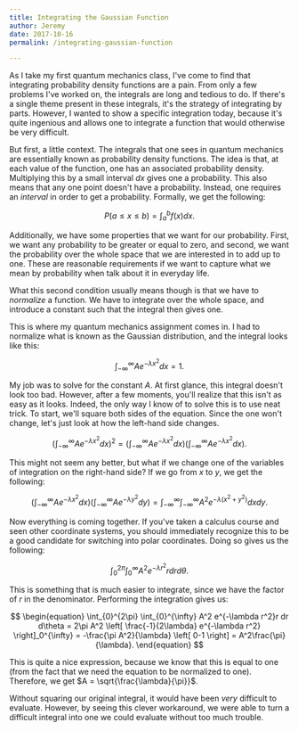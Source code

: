 ```yaml
---
title: Integrating the Gaussian Function
author: Jeremy
date: 2017-10-16
permalink: /integrating-gaussian-function

---
```


As I take my first quantum mechanics class, I've come to find that integrating probability density functions are a pain. From only a few problems I've worked on, the integrals are long and tedious to do. If there's a single theme present in these integrals, it's the strategy of integrating by parts. However, I wanted to show a specific integration today, because it's quite ingenious and allows one to integrate a function that would otherwise be very difficult.

But first, a little context. The integrals that one sees in quantum mechanics are essentially known as probability density functions. The idea is that, at each value of the function, one has an associated probability density. Multiplying this by a small interval $dx$ gives one a probability. This also means that any one point doesn't have a probability. Instead, one requires an *interval* in order to get a probability. Formally, we get the following:

$$
\begin{equation}
	P(a \le x \le b) = \int_a^b f(x) dx.
\end{equation}
$$

Additionally, we have some properties that we want for our probability. First, we want any probability to be greater or equal to zero, and second, we want the probability over the whole space that we are interested in to add up to one. These are reasonable requirements if we want to capture what we mean by probability when talk about it in everyday life.

What this second condition usually means though is that we have to *normalize* a function. We have to integrate over the whole space, and introduce a constant such that the integral then gives one.

This is where my quantum mechanics assignment comes in. I had to normalize what is known as the Gaussian distribution, and the integral looks like this:

$$
\begin{equation}
	\int_{-\infty}^{\infty} A e^{-\lambda x^2} dx = 1.
\end{equation}
$$

My job was to solve for the constant *A*. At first glance, this integral doesn't look too bad. However, after a few moments, you'll realize that this isn't as easy as it looks. Indeed, the only way I know of to solve this is to use neat trick. To start, we'll square both sides of the equation. Since the one won't change, let's just look at how the left-hand side changes.

$$
\begin{equation}
	\left( \int_{-\infty}^{\infty} A e^{-\lambda x^2} dx \right)^2 = \left( \int_{-\infty}^{\infty} A e^{-\lambda x^2} dx \right) \left( \int_{-\infty}^{\infty} A e^{-\lambda x^2} dx \right).
\end{equation}
$$

This might not seem any better, but what if we change one of the variables of integration on the right-hand side? If we go from $x$ to $y$, we get the following:

$$
\begin{equation}
	 \left( \int_{-\infty}^{\infty} A e^{-\lambda x^2} dx \right) \left( \int_{-\infty}^{\infty} A e^{-\lambda y^2} dy \right) = \int_{-\infty}^{\infty} \int_{-\infty}^{\infty} A^2 e^{-\lambda (x^2 + y^2)} dx dy.
\end{equation}
$$

Now everything is coming together. If you've taken a calculus course and seen other coordinate systems, you should immediately recognize this to be a good candidate for switching into polar coordinates. Doing so gives us the following:

$$
\begin{equation}
	 \int_{0}^{2\pi} \int_{0}^{\infty} A^2 e^{-\lambda r^2}r dr d\theta.
\end{equation}
$$

This is something that is much easier to integrate, since we have the factor of $r$ in the denominator. Performing the integration gives us:

$$
\begin{equation}
	 \int_{0}^{2\pi} \int_{0}^{\infty} A^2 e^{-\lambda r^2}r dr d\theta = 2\pi A^2 \left[ \frac{-1}{2\lambda} e^{-\lambda r^2} \right]_0^{\infty} = -\frac{\pi A^2}{\lambda} \left[ 0-1 \right] = A^2\frac{\pi}{\lambda}.
\end{equation}
$$

This is quite a nice expression, because we know that this is equal to one (from the fact that we need the equation to be normalized to one). Therefore, we get $A = \sqrt{\frac{\lambda}{\pi}}$.

Without squaring our original integral, it would have been *very* difficult to evaluate. However, by seeing this clever workaround, we were able to turn a difficult integral into one we could evaluate without too much trouble.
